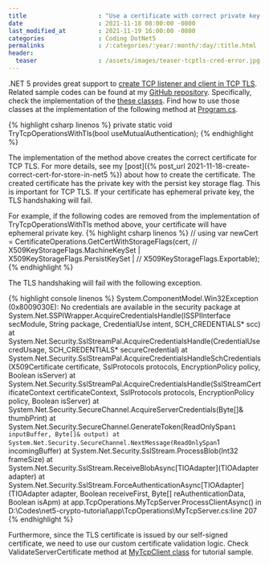 ```yaml
---
title                    : "Use a certificate with correct private key and storage flags for TCP TLS in .NET 5."
date                     : 2021-11-18 08:00:00 -0800
last_modified_at         : 2021-11-19 16:00:00 -0800
categories               : Coding DotNet5
permalinks               : /:categories/:year/:month/:day/:title.html
header:
  teaser                 : /assets/images/teaser-tcptls-cred-error.jpg
---
```


.NET 5 provides great support to [create TCP listener and client in TCP TLS](https://docs.microsoft.com/en-us/dotnet/api/system.net.security.sslstream?view=net-6.0). Related sample codes can be found at my [GitHub repository](https://github.com/charlehsin/net5-crypto-tutorial). Specifically, check the implementation of the [these classes](https://github.com/charlehsin/net5-crypto-tutorial/tree/main/app/TcpOperations). Find how to use those classes at the implementation of the following method at [Program.cs](https://github.com/charlehsin/net5-crypto-tutorial/blob/main/app/Program.cs).

{% highlight csharp linenos %}
private static void TryTcpOperationsWithTls(bool useMutualAuthentication);
{% endhighlight %}

The implementation of the method above creates the correct certificate for TCP TLS. For more details, see my [post]({% post_url 2021-11-18-create-correct-cert-for-store-in-net5 %}) about how to create the certificate. The created certificate has the private key with the persist key storage flag. This is important for TCP TLS. If your certificate has ephemeral private key, the TLS handshaking will fail.

For example, if the following codes are removed from the implementation of TryTcpOperationsWithTls method above, your certificate will have ephemeral private key.
{% highlight csharp linenos %}
// using var newCert = CertificateOperations.GetCertWithStorageFlags(cert,
//    X509KeyStorageFlags.MachineKeySet | X509KeyStorageFlags.PersistKeySet |
//    X509KeyStorageFlags.Exportable);
{% endhighlight %}

The TLS handshaking will fail with the following exception.

{% highlight console linenos %}
System.ComponentModel.Win32Exception (0x8009030E): No credentials are available in the security package
    at System.Net.SSPIWrapper.AcquireCredentialsHandle(ISSPIInterface secModule, String package, CredentialUse intent, SCH_CREDENTIALS* scc)
    at System.Net.Security.SslStreamPal.AcquireCredentialsHandle(CredentialUse credUsage, SCH_CREDENTIALS* secureCredential)
    at System.Net.Security.SslStreamPal.AcquireCredentialsHandleSchCredentials(X509Certificate certificate, SslProtocols protocols, EncryptionPolicy policy, Boolean isServer)
    at System.Net.Security.SslStreamPal.AcquireCredentialsHandle(SslStreamCertificateContext certificateContext, SslProtocols protocols, EncryptionPolicy policy, Boolean isServer)
    at System.Net.Security.SecureChannel.AcquireServerCredentials(Byte[]& thumbPrint)
    at System.Net.Security.SecureChannel.GenerateToken(ReadOnlySpan`1 inputBuffer, Byte[]& output)
    at System.Net.Security.SecureChannel.NextMessage(ReadOnlySpan`1 incomingBuffer)
    at System.Net.Security.SslStream.ProcessBlob(Int32 frameSize)
    at System.Net.Security.SslStream.ReceiveBlobAsync[TIOAdapter](TIOAdapter adapter)
    at System.Net.Security.SslStream.ForceAuthenticationAsync[TIOAdapter](TIOAdapter adapter, Boolean receiveFirst, Byte[] reAuthenticationData, Boolean isApm)
    at app.TcpOperations.MyTcpServer.ProcessClientAsync() in D:\Codes\net5-crypto-tutorial\app\TcpOperations\MyTcpServer.cs:line 207
{% endhighlight %}

Furthermore, since the TLS certificate is issued by our self-signed certificate, we need to use our custom certificate validation logic. Check ValidateServerCertificate method at [MyTcpClient class](https://github.com/charlehsin/net5-crypto-tutorial/blob/main/app/TcpOperations/MyTcpClient.cs) for tutorial sample.